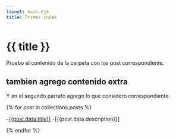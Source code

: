 ```yaml
---
layout: main.njk
title: Primer index
---
```


# {{ title }}

Pruebo el contenido de la carpeta con los post correspondiente. 
## tambien agrego contenido extra
Y en el segundo parrafo agrego lo que considero correspondiente. 

{% for post in collections.posts %}

-[{{post.data.title}}]({{post.url}})
-[{{post.data.description}}]

{% endfor %}